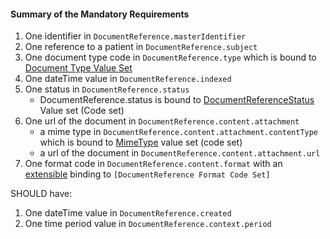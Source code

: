 #### Summary of the Mandatory Requirements

1.  One identifier in `DocumentReference.masterIdentifier`
1.  One reference to a patient in `DocumentReference.subject`
1.  One document type code in `DocumentReference.type` which is bound to [Document Type Value Set]
1.  One dateTime value in `DocumentReference.indexed`
1.  One status in `DocumentReference.status`
    -   DocumentReference.status is bound to [DocumentReferenceStatus] Value set (Code set)
1.  One url of the document in `DocumentReference.content.attachment`
    -   a mime type in `DocumentReference.content.attachment.contentType` which is bound to [MimeType] value set (code set)
    -   a url of the document in `DocumentReference.content.attachment.url`
1.  One format code in `DocumentReference.content.format` with an [extensible] binding to `[DocumentReference Format Code Set]`

SHOULD have:

1.  One dateTime value in `DocumentReference.created`
1.  One time period value in `DocumentReference.context.period`

  [Document Type Value Set]: http://hl7.org/fhir/ValueSet-c80-doc-typecodes.html
  [DocumentReferenceStatus]: http://hl7.org/fhir/ValueSet-document-reference-status.html
  [MimeType]: http://www.rfc-editor.org/bcp/bcp13.txt#
  [extensible]: Implementation_Guide#Extensible_binding_for_CodeableConcept_Datatype "wikilink"
  [DocumentReference Format Code Set]: http://hl7.org/fhir/ValueSet-formatcodes.html
  [FHIR Binary Resource]: http://hl7.org/fhir/binary.html
